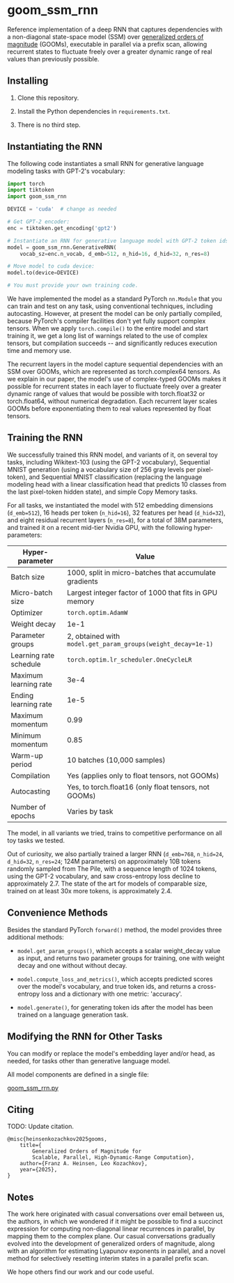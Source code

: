 # goom_ssm_rnn

Reference implementation of a deep RNN that captures dependencies with a non-diagonal state-space model (SSM) over [generalized orders of magnitude](https://github.com/glassroom/generalized_orders_of_magnitude) (GOOMs), executable in parallel via a prefix scan, allowing recurrent states to fluctuate freely over a greater dynamic range of real values than previously possible.


## Installing

1. Clone this repository.

2. Install the Python dependencies in `requirements.txt`.

3. There is no third step.


## Instantiating the RNN

The following code instantiates a small RNN for generative language modeling tasks with GPT-2's vocabulary: 

```python
import torch
import tiktoken
import goom_ssm_rnn

DEVICE = 'cuda'  # change as needed

# Get GPT-2 encoder:
enc = tiktoken.get_encoding('gpt2')

# Instantiate an RNN for generative language model with GPT-2 token ids:
model = goom_ssm_rnn.GenerativeRNN(
    vocab_sz=enc.n_vocab, d_emb=512, n_hid=16, d_hid=32, n_res=8)

# Move model to cuda device:
model.to(device=DEVICE)

# You must provide your own training code.
```

We have implemented the model as a standard PyTorch `nn.Module` that you can train and test on any task, using conventional techniques, including autocasting. However, at present the model can be only partially compiled, because PyTorch's compiler facilities don't yet fully support complex tensors. When we apply `torch.compile()` to the entire model and start training it, we get a long list of warnings related to the use of complex tensors, but compilation succeeds -- and significantly reduces execution time and memory use.

The recurrent layers in the model capture sequential dependencies with an SSM over GOOMs, which are represented as torch.complex64 tensors. As we explain in our paper, the model's use of complex-typed GOOMs makes it possible for recurrent states in each layer to fluctuate freely over a greater dynamic range of values that would be possible with torch.float32 or torch.float64, without numerical degradation. Each recurrent layer scales GOOMs before exponentiating them to real values represented by float tensors.


## Training the RNN

We successfully trained this RNN model, and variants of it, on several toy tasks, including Wikitext-103 (using the GPT-2 vocabulary), Sequential MNIST generation (using a vocabulary size of 256 gray levels per pixel-token), and Sequential MNIST classification (replacing the language modeling head with a linear classification head that predicts 10 classes from the last pixel-token hidden state), and simple Copy Memory tasks.

For all tasks, we instantiated the model with 512 embedding dimensions (`d_emb=512`), 16 heads per token (`n_hid=16`), 32 features per head (`d_hid=32`), and eight residual recurrent layers (`n_res=8`), for a total of 38M parameters, and trained it on a recent mid-tier Nvidia GPU, with the following hyper-parameters:

| Hyper-parameter        | Value                                                        |
|------------------------|--------------------------------------------------------------|
| Batch size             | 1000, split in micro-batches that accumulate gradients       |
| Micro-batch size       | Largest integer factor of 1000 that fits in GPU memory       |
| Optimizer              | `torch.optim.AdamW`                                          |
| Weight decay           | 1e-1                                                         |
| Parameter groups       | 2, obtained with `model.get_param_groups(weight_decay=1e-1)` |
| Learning rate schedule | `torch.optim.lr_scheduler.OneCycleLR`                        |
| Maximum learning rate  | 3e-4                                                         |
| Ending learning rate   | 1e-5                                                         |
| Maximum momentum       | 0.99                                                         |
| Minimum momentum       | 0.85                                                         |
| Warm-up period         | 10 batches (10,000 samples)                                  |
| Compilation            | Yes (applies only to float tensors, not GOOMs)               |
| Autocasting            | Yes, to torch.float16 (only float tensors, not GOOMs)        |
| Number of epochs       | Varies by task                                               |

The model, in all variants we tried, trains to competitive performance on all toy tasks we tested.

Out of curiosity, we also partially trained a larger RNN (`d_emb=768`, `n_hid=24`, `d_hid=32`, `n_res=24`; 124M parameters) on approximately 10B tokens randomly sampled from The Pile, with a sequence length of 1024 tokens, using the GPT-2 vocabulary, and saw cross-entropy loss decline to approximately 2.7. The state of the art for models of comparable size, trained on at least 30x more tokens, is approximately 2.4.


## Convenience Methods

Besides the standard PyTorch `forward()` method, the model provides three additional methods:

* `model.get_param_groups()`, which accepts a scalar weight_decay value as input, and returns two parameter groups for training, one with weight decay and one without without decay.

* `model.compute_loss_and_metrics()`, which accepts predicted scores over the model's vocabulary, and true token ids, and returns a cross-entropy loss and a dictionary with one metric: 'accuracy'.

* `model.generate()`, for generating token ids after the model has been trained on a language generation task.


## Modifying the RNN for Other Tasks

You can modify or replace the model's embedding layer and/or head, as needed, for tasks other than generative language model.

All model components are defined in a single file:

[goom_ssm_rrn.py](goom_ssm_rrn.py)


## Citing

TODO: Update citation.

```
@misc{heinsenkozachkov2025gooms,
    title={
        Generalized Orders of Magnitude for
        Scalable, Parallel, High-Dynamic-Range Computation},
    author={Franz A. Heinsen, Leo Kozachkov},
    year={2025},
}
```


## Notes

The work here originated with casual conversations over email between us, the authors, in which we wondered if it might be possible to find a succinct expression for computing non-diagonal linear recurrences in parallel, by mapping them to the complex plane. Our casual conversations gradually evolved into the development of generalized orders of magnitude, along with an algorithm for estimating Lyapunov exponents in parallel, and a novel method for selectively resetting interim states in a parallel prefix scan.

We hope others find our work and our code useful.
